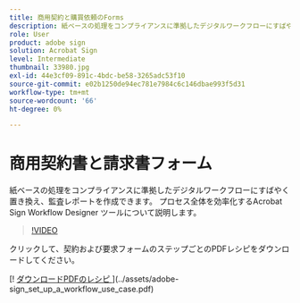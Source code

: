 ```yaml
---
title: 商用契約と購買依頼のForms
description: 紙ベースの処理をコンプライアンスに準拠したデジタルワークフローにすばやく置き換え、監査レポートを作成
role: User
product: adobe sign
solution: Acrobat Sign
level: Intermediate
thumbnail: 33980.jpg
exl-id: 44e3cf09-891c-4bdc-be58-3265adc53f10
source-git-commit: e02b1250de94ec781e7984c6c146dbae993f5d31
workflow-type: tm+mt
source-wordcount: '66'
ht-degree: 0%

---
```


# 商用契約書と請求書フォーム

紙ベースの処理をコンプライアンスに準拠したデジタルワークフローにすばやく置き換え、監査レポートを作成できます。 プロセス全体を効率化するAcrobat Sign Workflow Designer ツールについて説明します。

>[!VIDEO](https://video.tv.adobe.com/v/33980?hidetitle=true)

クリックして、契約および要求フォームのステップごとのPDFレシピをダウンロードしてください。

[! [ ダウンロードPDFのレシピ ](../assets/acrobat_PDF_96.png)](../assets/adobe-sign_set_up_a_workflow_use_case.pdf)
